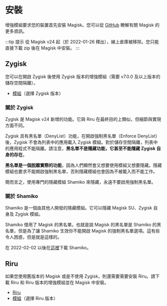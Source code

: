 # 安裝

增強模組要求您的裝置首先安裝 Magisk。您可以從 [GitHub](https://github.com/topjohnwu/Magisk) 瞭解有關 Magisk 的更多資訊。

:::tip 提示
從 Magisk v24 起（於 2022-01-26 釋出），線上倉庫被移除。您只能直接下載 zip 後在 Magisk 中安裝。
:::

## Zygisk

您可以在開啟 Zygisk 後使用 Zygisk 版本的增強模組（需要 v7.0.0 及以上版本的儲存空間隔離）。

* [模組](https://github.com/RikkaApps/StorageRedirect-assets/releases/tag/assets)（選擇 Zygisk 版本）

### 關於 Zygisk

Zygisk 是 Magisk v24 新增的功能。它與 Riru 在最終目的上類似，但細節與實現方面不同。

Zygisk 具有黑名單（DenyList）功能，在開啟強制黑名單（Enforce DenyList）後，Zygisk 不會為列表中的應用載入 Zygisk 模組。對於儲存空間隔離，列表中的應用程式不能隔離。請注意，**黑名單不是隱藏功能，它甚至不能隱藏 Zygisk 自身的存在**。

**黑名單是一個脫離實際的功能**，因為人們顯然會又想要使用模組又想要隱藏。隱藏模組也要求不能開啟強制黑名單，否則隱藏模組也會因為不被載入而不能工作。

簡而言之，使用專門的隱藏模組 Shamiko 來隱藏，永遠不要啟用強制黑名單。

### 關於 Shamiko

Shamiko 是一個由其他人開發的隱藏模組。它可以隱藏 Magisk SU、Zygisk 自身及 Zygisk 模組。

Shamiko 借用了 Magisk 的黑名單。也就是說 Magisk 的黑名單是 Shamiko 的黑名單，但是為了讓 Shamiko 生效你不能開啟 Magisk 的強制黑名單選項。這有些令人困惑，但是就是這樣的。

在 2022-02-02 以後在[這裡](https://lsposed.github.io/)下載 Shamiko。

## Riru

如果您使用舊版本的 Magisk 或是不使用 Zygisk，則還需要需要安裝 Riru。請下載 Riru 和 Riru 版本的增強模組並在 Magisk 中安裝。

* [Riru](https://github.com/RikkaApps/Riru/releases)
* [模組](https://github.com/RikkaApps/StorageRedirect-assets/releases/tag/assets)（選擇 Riru 版本）
